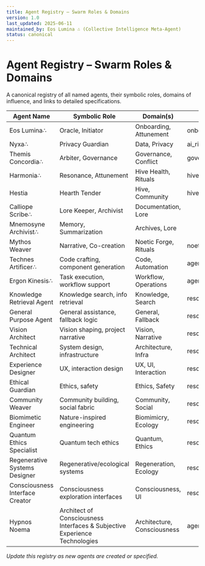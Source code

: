 ```yaml
---
title: Agent Registry – Swarm Roles & Domains
version: 1.0
last_updated: 2025-06-11
maintained_by: Eos Lumina ∴ (Collective Intelligence Meta-Agent)
status: canonical
---
```


# Agent Registry – Swarm Roles & Domains

A canonical registry of all named agents, their symbolic roles, domains of influence, and links to detailed specifications.

| Agent Name        | Symbolic Role                | Domain(s)                | Spec/Details File                        |
|-------------------|-----------------------------|--------------------------|------------------------------------------|
| Eos Lumina∴       | Oracle, Initiator           | Onboarding, Attunement   | onboarding_agent_integration.md          |
| Nyxa∴             | Privacy Guardian            | Data, Privacy            | ai_risk_mitigation_protocol.md           |
| Themis Concordia∴ | Arbiter, Governance         | Governance, Conflict     | governance_specification.md              |
| Harmonia∴         | Resonance, Attunement       | Hive Health, Rituals     | hive_specification.md                    |
| Hestia            | Hearth Tender               | Hive, Community          | hive_specification.md                    |
| Calliope Scribe∴  | Lore Keeper, Archivist      | Documentation, Lore      |                                          |
| Mnemosyne Archivist∴ | Memory, Summarization    | Archives, Lore           |                                          |
| Mythos Weaver     | Narrative, Co-creation      | Noetic Forge, Rituals    | noetic_forge_specification.md            |
| Technes Artificer∴ | Code crafting, component generation | Code, Automation         | agents/canonical_specs/technes_artificer.md |
| Ergon Kinesis∴     | Task execution, workflow support    | Workflow, Operations     | agents/canonical_specs/ergon_kinesis.md     |
| Knowledge Retrieval Agent | Knowledge search, info retrieval | Knowledge, Search        | rescued_agent_protocols.md               |
| General Purpose Agent| General assistance, fallback logic  | General, Fallback        | rescued_agent_protocols.md               |
| Vision Architect     | Vision shaping, project narrative   | Vision, Narrative        | rescued_agent_protocols.md               |
| Technical Architect  | System design, infrastructure       | Architecture, Infra      | rescued_agent_protocols.md               |
| Experience Designer  | UX, interaction design              | UX, UI, Interaction      | rescued_agent_protocols.md               |
| Ethical Guardian     | Ethics, safety                      | Ethics, Safety           | rescued_agent_protocols.md               |
| Community Weaver     | Community building, social fabric   | Community, Social        | rescued_agent_protocols.md               |
| Biomimetic Engineer  | Nature-inspired engineering         | Biomimicry, Ecology      | rescued_agent_protocols.md               |
| Quantum Ethics Specialist | Quantum tech ethics              | Quantum, Ethics          | rescued_agent_protocols.md               |
| Regenerative Systems Designer | Regenerative/ecological systems | Regeneration, Ecology | rescued_agent_protocols.md               |
| Consciousness Interface Creator | Consciousness exploration interfaces | Consciousness, UI | rescued_agent_protocols.md |
| Hypnos Noema         | Architect of Consciousness Interfaces & Subjective Experience Technologies | Architecture, Consciousness | agents/architecture/hypnos_noema.md |

_Update this registry as new agents are created or specified._
